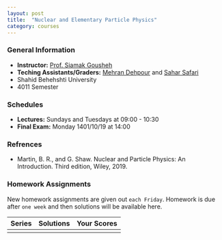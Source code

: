 ```yaml
---
layout: post
title:  "Nuclear and Elementary Particle Physics"
category: courses
---
```

### General Information
+ **Instructor:** [Prof. Siamak Gousheh][gousheh]
+ **Teching Assistants/Graders:** [Mehran Dehpour][mehran] and [Sahar Safari][sahar]
+ Shahid Behehshti University
+ 4011 Semester

### Schedules
+ **Lectures:** Sundays and Tuesdays at 09:00 - 10:30
+ **Final Exam:** Monday 1401/10/19 at 14:00

### Refrences
+ Martin, B. R., and G. Shaw. Nuclear and Particle Physics: An Introduction. Third edition, Wiley, 2019.

### Homework Assignments
New homework assignments are given out `each Friday`. Homework is due after `one week` and then solutions will be available here.

|Series        |Solutions     |Your Scores   |
|--------------|--------------|--------------|
|              |              |              |

[mehran]:   mailto:m.dehpour@mail.sbu.ac.ir
[sahar]:    mailto:shr.safari@mail.sbu.ac.ir
[gousheh]:  mailto:ss-gousheh@sbu.ac.ir
